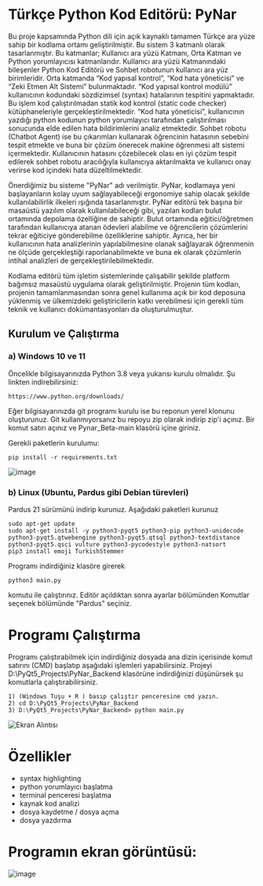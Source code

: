 # Türkçe Python Kod Editörü: PyNar

Bu proje kapsamında Python dili için açık kaynaklı tamamen Türkçe ara yüze sahip bir kodlama ortamı geliştirilmiştir. Bu sistem 3 katmanlı olarak tasarlanmıştır. Bu katmanlar; Kullanıcı ara yüzü Katmanı, Orta Katman ve Python yorumlayıcısı katmanlarıdır. Kullanıcı ara yüzü Katmanındaki bileşenler Python Kod Editörü ve Sohbet robotunun kullanıcı ara yüz birimleridir. Orta katmanda “Kod yapısal kontrol”, “Kod hata yöneticisi” ve “Zeki Etmen Alt Sistemi” bulunmaktadır.  “Kod yapısal kontrol modülü” kullanıcının kodundaki sözdizimsel (syntax) hatalarının tespitini yapmaktadır. Bu işlem kod çalıştırılmadan statik kod kontrol (static code checker) kütüphaneleriyle gerçekleştirilmektedir. “Kod hata yöneticisi”, kullanıcının yazdığı python kodunun python yorumlayıcı tarafından çalıştırılması sonucunda elde edilen hata bildirimlerini analiz etmektedir. Sohbet robotu (Chatbot Agent) ise bu çıkarımları kullanarak öğrencinin hatasının sebebini tespit etmekte ve buna bir çözüm önerecek makine öğrenmesi alt sistemi içermektedir. Kullanıcının hatasını çözebilecek olası en iyi çözüm tespit edilerek sohbet robotu aracılığıyla kullanıcıya aktarılmakta ve kullanıcı onay verirse kod içindeki hata düzeltilmektedir.

Önerdiğimiz bu sisteme "PyNar" adı verilmiştir. PyNar, kodlamaya yeni başlayanların kolay uyum sağlayabileceği ergonomiye sahip olacak şekilde kullanılabilirlik ilkeleri ışığında tasarlanmıştır. PyNar editörü tek başına bir masaüstü yazılım olarak kullanılabileceği gibi, yazılan kodları bulut ortamında depolama özelliğine de sahiptir. Bulut ortamında eğitici/öğretmen tarafından kullanıcıya atanan ödevleri alabilme ve öğrencilerin çözümlerini tekrar eğiticiye gönderebilme özelliklerine sahiptir. Ayrıca, her bir kullanıcının hata analizlerinin yapılabilmesine olanak sağlayarak öğrenmenin ne ölçüde gerçekleştiği raporlanabilmekte ve buna ek olarak çözümlerin intihal analizleri de gerçekleştirilebilmektedir.

Kodlama editörü tüm işletim sistemlerinde çalışabilir şekilde platform bağımsız masaüstü uygulama olarak geliştirilmiştir. Projenin tüm kodları, projenin tamamlanmasından sonra genel kullanıma açık bir kod deposuna yüklenmiş ve ülkemizdeki geliştiricilerin katkı verebilmesi için gerekli tüm teknik ve kullanıcı dokümantasyonları da oluşturulmuştur.  

## Kurulum ve Çalıştırma
### a) Windows 10 ve 11

Öncelikle bilgisayarınızda Python 3.8 veya yukarısı kurulu olmalıdır. Şu linkten indirebilirsiniz:

    https://www.python.org/downloads/

Eğer bilgisayarınızda git programı kurulu ise bu reponun yerel klonunu oluşturunuz. Git kullanmıyorsanız bu repoyu zip olarak indirip zip'i açınız. Bir komut satırı açınız ve Pynar_Beta-main klasörü içine giriniz.

Gerekli paketlerin kurulumu:

    pip install -r requirements.txt

![image](https://user-images.githubusercontent.com/854154/194746108-6d753b8b-2e2f-4626-a4ea-5d4e3844cd7b.png)


### b) Linux (Ubuntu, Pardus gibi Debian türevleri)

Pardus 21 sürümünü indirip kurunuz. Aşağıdaki paketleri kurunuz

    sudo apt-get update
    sudo apt-get install -y python3-pyqt5 python3-pip python3-unidecode python3-pyqt5.qtwebengine python3-pyqt5.qtsql python3-textdistance python3-pyqt5.qsci vulture python3-pycodestyle python3-natsort
    pip3 install emoji TurkishStemmer

Programı indirdiğiniz klasöre girerek

    python3 main.py

komutu ile çalıştırınız. Editör açıldıktan sonra ayarlar bölümünden Komutlar seçenek bölümünde "Pardus" seçiniz.

# Programı Çalıştırma
Programı çalıştırabilmek için indirdiğiniz dosyada ana dizin içerisinde komut satırını (CMD) başlatıp aşağıdaki işlemleri yapabilirsiniz. Projeyi D:\PyQt5_Projects\PyNar_Backend  klasörüne indirdiğinizi düşünürsek şu komutlarla çalıştırabilirsiniz.
    
    1) (Windows Tuşu + R ) basıp çalıştır penceresine cmd yazın. 
    2) cd D:\PyQt5_Projects\PyNar_Backend
    3) D:\PyQt5_Projects\PyNar_Backend> python main.py
    
![Ekran Alıntısı](https://user-images.githubusercontent.com/30179132/103465502-28f69000-4d4d-11eb-998f-ee9d7be8d41d.PNG)

# Özellikler
 * syntax highlighting
 * python yorumlayıcı başlatma 
 * terminal penceresi başlatma
 * kaynak kod analizi
 * dosya kaydetme / dosya açma 
 * dosya yazdırma

# Programın ekran görüntüsü:
![image](https://user-images.githubusercontent.com/30179132/112771996-18e20a00-9037-11eb-8832-7a828d10b3db.png)
